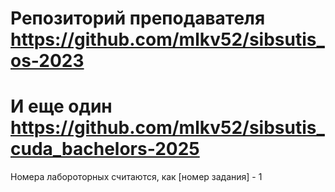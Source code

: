 # Репозиторий преподавателя https://github.com/mlkv52/sibsutis_os-2023

# И еще один https://github.com/mlkv52/sibsutis_cuda_bachelors-2025
Номера лабороторных считаются, как [номер задания] - 1